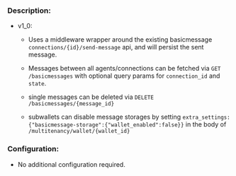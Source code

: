 ### Description:

- v1_0:
  - Uses a middleware wrapper around the existing basicmessage `connections/{id}/send-message` api, and will persist the sent message.
  - Messages between all agents/connections can be fetched via `GET /basicmessages` with optional query params for `connection_id` and `state`.
  - single messages can be deleted via `DELETE /basicmessages/{message_id}`
  
  - subwallets can disable message storages by setting `extra_settings:{"basicmessage-storage":{"wallet_enabled":false}}` in the body of `/multitenancy/wallet/{wallet_id}`


### Configuration:

- No additional configuration required.
